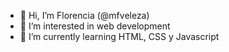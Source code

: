 - 👋 Hi, I’m Florencia (@mfveleza)
- 👀 I’m interested in web development
- 🌱 I’m currently learning HTML, CSS y Javascript


<!---
mfveleza/mfveleza is a ✨ special ✨ repository because its `README.md` (this file) appears on your GitHub profile.
You can click the Preview link to take a look at your changes.
--->
